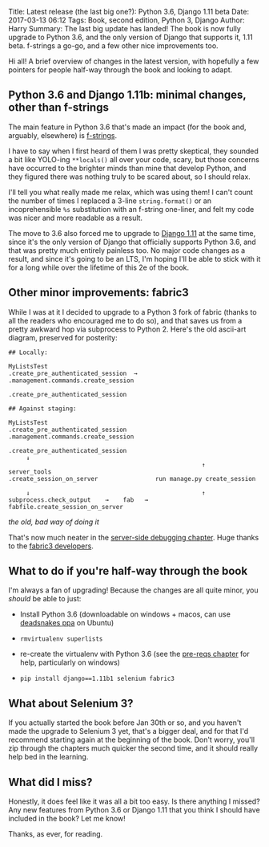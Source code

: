 Title: Latest release (the last big one?): Python 3.6, Django 1.11 beta
Date: 2017-03-13 06:12
Tags: Book, second edition, Python 3, Django
Author: Harry
Summary: The last big update has landed!  The book is now fully upgrade to Python 3.6, and the only version of Django that supports it, 1.11 beta.  f-strings a go-go, and a few other nice improvements too.


Hi all!  A brief overview of changes in the latest version, with hopefully a few
pointers for people half-way through the book and looking to adapt.


## Python 3.6 and Django 1.11b: minimal changes, other than f-strings

The main feature in Python 3.6 that's made an impact (for the book and,
arguably, elsewhere)
is [f-strings](https://docs.python.org/3/whatsnew/3.6.html#pep-498-formatted-string-literals).

I have to say when I first heard of them I was pretty skeptical, they sounded
a bit like YOLO-ing `**locals()` all over your code, scary, but those concerns
have occurred to the brighter minds than mine that develop Python, and they figured
there was nothing truly to be scared about, so I should relax.

I'll tell you what really made me relax, which was using them!  I can't count
the number of times I replaced a 3-line `string.format()` or an incoprehensible
`%s` substitution with an f-string one-liner, and felt my code was nicer and
more readable as a result.

The move to 3.6 also forced me to upgrade to [Django
1.11](https://docs.djangoproject.com/en/dev/releases/1.11/) at the same time,
since it's the only version of Django that officially supports Python 3.6,
and that was pretty much entirely painless too.  No major code changes
as a result, and since it's going to be an LTS, I'm hoping I'll be able to
stick with it for a long while over the lifetime of this 2e of the book.


## Other minor improvements: fabric3

While I was at it I decided to upgrade to a Python 3 fork of fabric (thanks
to all the readers who encouraged me to do so), and that saves us from a
pretty awkward hop via subprocess to Python 2.  Here's the old ascii-art diagram,
preserved for posterity:


```
## Locally:

MyListsTest
.create_pre_authenticated_session  →   .management.commands.create_session
                                       .create_pre_authenticated_session

## Against staging:

MyListsTest
.create_pre_authenticated_session      .management.commands.create_session
                                       .create_pre_authenticated_session
     ↓
                                                      ↑
server_tools
.create_session_on_server                run manage.py create_session

     ↓                                                ↑
subprocess.check_output    →    fab   →   fabfile.create_session_on_server
```

*the old, bad way of doing it*


That's now much neater in the [server-side debugging
chapter](/book/chapter_server_side_debugging.html).  Huge thanks to the
[fabric3 developers](https://github.com/mathiasertl/fabric/).



## What to do if you're half-way through the book

I'm always a fan of upgrading!   Because the changes are all quite minor,
you *should* be able to just:

* Install Python 3.6 (downloadable on windows + macos, can use
  [deadsnakes ppa](https://launchpad.net/~fkrull/+archive/ubuntu/deadsnakes) on Ubuntu)

* `rmvirtualenv superlists`

* re-create the virtualenv with Python 3.6 (see the 
  [pre-reqs chapter](/book/pre-requisite-installations.html#_setting_up_your_virtualenv)
  for help, particularly on windows)

* `pip install django==1.11b1 selenium fabric3`


## What about Selenium 3?

If you actually started the book before Jan 30th or so, and you haven't made the upgrade
to Selenium 3 yet, that's a bigger deal, and for that I'd recommend starting again at the
beginning of the book.  Don't worry, you'll zip through the chapters much quicker the
second time, and it should really help bed in the learning.


## What did I miss?

Honestly, it does feel like it was all a bit too easy.  Is there anything I missed?
Any new features from Python 3.6 or Django 1.11 that you think I should have included
in the book?  Let me know!

Thanks, as ever, for reading.

